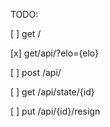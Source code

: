 TODO:

[ ] get /

[x] get/api/?elo={elo}

[ ] post /api/

[ ] get /api/state/{id}

[ ] put /api/{id}/resign

